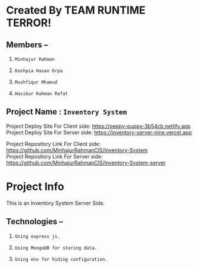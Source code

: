 # Created By TEAM RUNTIME TERROR!
## Members  –
1.     Minhajur Rahman  
2.     Kashpia Hasan Orpa
3.     Mushfiqur Mhamud
4.     Hasibur Rahman Rafat

## Project Name : `Inventory System`
Project Deploy Site For Client side: https://peppy-puppy-3b54cb.netlify.app \
Project Deploy Site For Server side: https://inventory-server-nine.vercel.app


Project Repository Link For Client side: https://github.com/MinhajurRahmanCIS/Inventory-System \
Project Repository Link For Server side: https://github.com/MinhajurRahmanCIS/Inventory-System-server

# Project Info
This is an Inventory System Server Side.
## Technologies  –
1.     Using express js.  
2.     Using MongoDB for storing data.
3.     Using env for hiding configuration.
